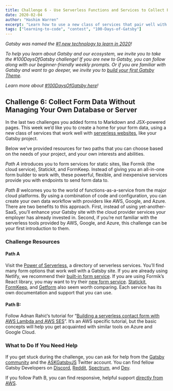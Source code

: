 ```yaml
---
title: Challenge 6 - Use Serverless Functions and Services to Collect Form Data
date: 2020-02-04
author: "Hashim Warren"
excerpt: "Learn how to use a new class of services that pair well with your Gatsby site"
tags: ["learning-to-code", "contest", "100-Days-of-Gatsby"]
---
```


_Gatsby was named the [#1 new technology to learn in 2020](https://www.cnbc.com/2019/12/02/10-hottest-tech-skills-that-could-pay-off-most-in-2020-says-new-report.html)!_

_To help you learn about Gatsby and our ecosystem, we invite you to take the #100DaysOfGatsby challenge! If you are new to Gatsby, you can follow along with our beginner-friendly weekly prompts. Or if you are familiar with Gatsby and want to go deeper, we invite you to [build your first Gatsby Theme](/docs/themes/building-themes/)._

_Learn more about [#100DaysOfGatsby here](/blog/100days)!_

## Challenge 6: Collect Form Data Without Managing Your Own Database or Server

In the last two challenges you added forms to Markdown and JSX-powered pages. This week we’d like you to create a home for your form data, using a new class of services that work well with [serverless websites](/blog/2018-10-10-unbundling-of-the-cms#integrating-modular-services), like your Gatsby project.

Below we’ve provided resources for two paths that you can choose based on the needs of your project, and your own interests and abilities.

_Path A_ introduces you to form services for static sites, like Formik (the cloud service), Statickit, and FormKeep. Instead of giving you an all-in-one form builder to work with, these powerful, flexible, and inexpensive services provide you with endpoints to send form data to.

_Path B_ welcomes you to the world of functions-as-a-service from the major cloud platforms. By using a combination of code and configuration, you can create your own data workflow with providers like AWS, Google, and Azure. There are two benefits to this approach. First, instead of using yet-another-SaaS, you’ll enhance your Gatsby site with the cloud provider services your employer has already invested in. Second, if you’re not familiar with the serverless tools provided by AWS, Google, and Azure, this challenge can be your first introduction to them.

### Challenge Resources

#### Path A

Visit the [Power of Serverless](https://serverless.css-tricks.com/services/forms), a directory of serverless services. You’ll find many form options that work well with a Gatsby site. If you are already using Netlify, we recommend their [built-in form service](https://www.netlify.com/products/forms/). If you are using Formik’s React library, you may want to try their [new form service](https://formik.com/). [Statickit](https://statickit.com/), [FormKeep](https://formkeep.com/), and [Getform](https://getform.io/) also seem worth comparing. Each service has its own documentation and support that you can use.

#### Path B:

Follow Adnan Rahić’s tutorial for “[Building a serverless contact form with AWS Lambda and AWS SES](https://dev.to/adnanrahic/building-a-serverless-contact-form-with-aws-lambda-and-aws-ses-4jm0)”. It’s an AWS specific tutorial, but the basic concepts will help you get acquainted with similar tools on Azure and Google Cloud.

### What to Do If You Need Help

If you get stuck during the challenge, you can ask for help from the [Gatsby community](/contributing/community/) and the [ASKGatsbyJS](https://twitter.com/AskGatsbyJS) Twitter account. You can find fellow Gatsby Developers on [Discord](https://discordapp.com/invite/gatsby), [Reddit](https://www.reddit.com/r/gatsbyjs/), [Spectrum](https://spectrum.chat/gatsby-js), and [Dev](https://dev.to/t/gatsby).

If you follow Path B, you can find responsive, helpful support [directly from AWS](https://aws.amazon.com/premiumsupport/).

